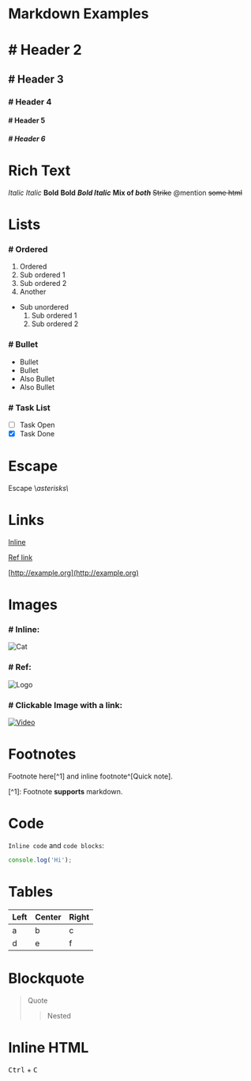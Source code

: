 # Markdown Examples

# # Header 2

## # Header 3

### # Header 4

#### # Header 5

##### # Header 6

# Rich Text

*Italic* *Italic* **Bold** **Bold** ***Bold Italic*** **Mix of *both*** ~~Strike~~ @mention <del>some html</del>

# Lists

### # Ordered

1.  Ordered
2.  Sub ordered 1
3.  Sub ordered 2
4.  Another

* Sub unordered
    1.  Sub ordered 1
    2.  Sub ordered 2

### # Bullet

* Bullet
* Bullet
* Also Bullet
* Also Bullet

### # Task List

* [ ] Task Open
* [x] Task Done

# Escape

Escape \\*asterisks\\*

# Links

[Inline](https://example.com)

[Ref link][ref]

[http://example.org](http://example.org)

# Images

### # Inline:

![Cat](https://picsum.photos/100)

### # Ref:

![Logo](https://picsum.photos/64)

### # Clickable Image with a link:

[![Video](https://picsum.photos/120)](https://youtu.be/dQw4w9WgXcQ)

# Footnotes

Footnote here\[^1\] and inline footnote^\[Quick note\].

\[^1\]: Footnote **supports** markdown.

# Code

`Inline code` and `code blocks`:

````js
console.log('Hi');
````

# Tables

| Left | Center | Right |
| --- | --- | --- |
| a | b | c |
| d | e | f |

# Blockquote

> Quote
> 
> > Nested

# Inline HTML

<kbd>Ctrl</kbd> + <kbd>C</kbd>

[ref]: https://example.org